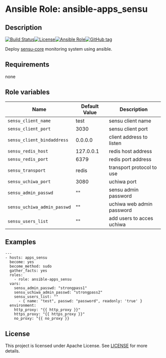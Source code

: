 # Ansible Role: ansible-apps_sensu


## Description

[![Build Status](https://travis-ci.com/lotusnoir/ansible-apps_sensu.svg?branch=master)](https://travis-ci.com/lotusnoir/ansible-apps_sensu)[![License](https://img.shields.io/badge/license-MIT%20License-brightgreen.svg)](https://opensource.org/licenses/MIT)[![Ansible Role](https://img.shields.io/badge/ansible%20role-apps__sensu-blue)](https://galaxy.ansible.com/lotusnoir/ansible-apps_sensu/)[![GitHub tag](https://img.shields.io/badge/version-latest-blue)](https://github.com/lotusnoir/ansible-apps_sensu/tags)

Deploy [sensu-core](https://docs.sensu.io/sensu-core/latest/) monitoring system using ansible.

## Requirements

none

## Role variables

| Name           | Default Value | Description                        |
| -------------- | ------------- | -----------------------------------|
| `sensu_client_name` | test | sensu client name |
| `sensu_client_port` | 3030| sensu client port |
| `sensu_client_bindaddress` | 0.0.0.0| client address to listen |
| `sensu_redis_host` | 127.0.0.1 | redis host address |
| `sensu_redis_port` | 6379 | redis port address |
| `sensu_transport` | redis | transport protocol to use |
| `sensu_uchiwa_port` | 3080 | uchiwa port |
| `sensu_admin_passwd` | "" | sensu admin password |
| `sensu_uchiwa_admin_passwd` | "" | uchiwa web admin password |
| `sensu_users_list` | "" | add users to acces uchiwa |

## Examples

	---
	- hosts: apps_sensu
	  become: yes
	  become_method: sudo
	  gather_facts: yes
	  roles:
	    - role: ansible-apps_sensu
	  vars:
        sensu_admin_passwd: "strongpass1"
        sensu_uchiwa_admin_passwd: "strongpass2"
        sensu_users_list: ""
          - { name: "test", passwd: "password", readonly: 'true' }
	  environment: 
	    http_proxy: "{{ http_proxy }}"
	    https_proxy: "{{ https_proxy }}"
	    no_proxy: "{{ no_proxy }}

## License

This project is licensed under Apache License. See [LICENSE](/LICENSE) for more details.
